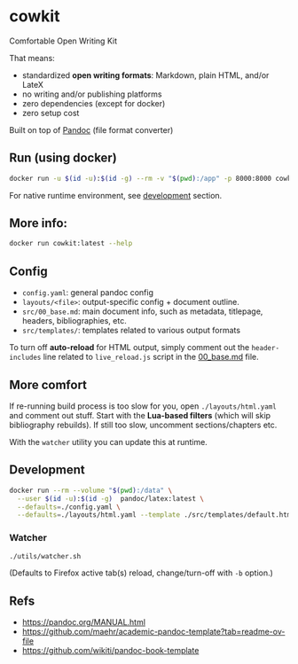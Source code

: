 # cowkit

Comfortable Open Writing Kit

That means:
- standardized <b>open writing formats</b>: Markdown, plain HTML, and/or LateX
- no writing and/or publishing platforms
- zero dependencies (except for docker)
- zero setup cost

Built on top of [Pandoc](https://pandoc.org/) (file format converter)

## Run (using docker)

```sh
docker run -u $(id -u):$(id -g) --rm -v "$(pwd):/app" -p 8000:8000 cowkit:latest
```

For native runtime environment, see [development](#development) section.

## More info:

```sh
docker run cowkit:latest --help
```

## Config

- `config.yaml`: general pandoc config
- `layouts/<file>`: output-specific config + document outline.
- `src/00_base.md`: main document info, such as metadata, titlepage, headers, bibliographies, etc.
- `src/templates/`: templates related to various output formats

To turn off <b>auto-reload</b> for HTML output, simply comment out the `header-includes` line related to `live_reload.js` script in the
[00_base.md](./src/00_base.md) file.

## More comfort

If re-running build process is too slow for you, open `./layouts/html.yaml` and comment out stuff. Start with the <b>Lua-based filters</b> (which will skip
bibliography rebuilds). If still too slow, uncomment sections/chapters etc.

With the `watcher` utility you can update this at runtime.

## Development

```sh
docker run --rm --volume "$(pwd):/data" \
  --user $(id -u):$(id -g)  pandoc/latex:latest \
  --defaults=./config.yaml \
  --defaults=./layouts/html.yaml --template ./src/templates/default.html
```

### Watcher

```sh
./utils/watcher.sh
```

(Defaults to Firefox active tab(s) reload, change/turn-off with `-b` option.)


## Refs

- https://pandoc.org/MANUAL.html
- https://github.com/maehr/academic-pandoc-template?tab=readme-ov-file
- https://github.com/wikiti/pandoc-book-template

